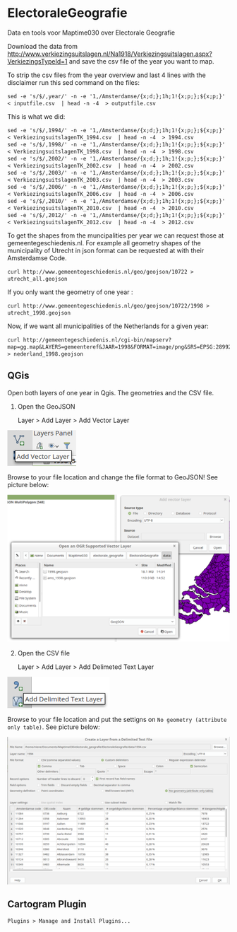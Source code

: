 # ElectoraleGeografie
Data en tools voor Maptime030 over Electorale Geografie





Download the data from http://www.verkiezingsuitslagen.nl/Na1918/Verkiezingsuitslagen.aspx?VerkiezingsTypeId=1 and save the csv file of the year you want to map. 

To strip the csv files from the year overview and last 4 lines with the disclaimer run this sed command on the files:

	sed -e 's/$/,year/' -n -e '1,/Amsterdamse/{x;d;};1h;1!{x;p;};${x;p;}' < inputfile.csv  | head -n -4  > outputfile.csv

This is what we did:

	sed -e 's/$/,1994/' -n -e '1,/Amsterdamse/{x;d;};1h;1!{x;p;};${x;p;}' < VerkiezingsuitslagenTK_1994.csv  | head -n -4  > 1994.csv
	sed -e 's/$/,1998/' -n -e '1,/Amsterdamse/{x;d;};1h;1!{x;p;};${x;p;}' < VerkiezingsuitslagenTK_1998.csv  | head -n -4  > 1998.csv
	sed -e 's/$/,2002/' -n -e '1,/Amsterdamse/{x;d;};1h;1!{x;p;};${x;p;}' < VerkiezingsuitslagenTK_2002.csv  | head -n -4  > 2002.csv
	sed -e 's/$/,2003/' -n -e '1,/Amsterdamse/{x;d;};1h;1!{x;p;};${x;p;}' < VerkiezingsuitslagenTK_2003.csv  | head -n -4  > 2003.csv
	sed -e 's/$/,2006/' -n -e '1,/Amsterdamse/{x;d;};1h;1!{x;p;};${x;p;}' < VerkiezingsuitslagenTK_2006.csv  | head -n -4  > 2006.csv
	sed -e 's/$/,2010/' -n -e '1,/Amsterdamse/{x;d;};1h;1!{x;p;};${x;p;}' < VerkiezingsuitslagenTK_2010.csv  | head -n -4  > 2010.csv
	sed -e 's/$/,2012/' -n -e '1,/Amsterdamse/{x;d;};1h;1!{x;p;};${x;p;}' < VerkiezingsuitslagenTK_2012.csv  | head -n -4  > 2012.csv

To get the shapes from the muncipalities per year we can request those at gemeentegeschiedenis.nl.
For example all geometry shapes of the municipality of Utrecht in json format can be requested at with their Amsterdamse Code. 

	curl http://www.gemeentegeschiedenis.nl/geo/geojson/10722 > utrecht_all.geojson

If you only want the geometry of one year :

	curl http://www.gemeentegeschiedenis.nl/geo/geojson/10722/1998 > utrecht_1998.geojson

Now, if we want all municipalities of the Netherlands for a given year:

	curl http://gemeentegeschiedenis.nl/cgi-bin/mapserv?map=gg.map&LAYERS=gemeenteref&JAAR=1998&FORMAT=image/png&SRS=EPSG:28992&EXCEPTIONS=application/vnd.ogc.se_inimage&TRANSPARENT=TRUE&SERVICE=WMS&VERSION=1.1.1&REQUEST=GetMap&STYLES=&BBOX=-50485.12,395620.290625,352743.68,533476.290625&WIDTH=1170&HEIGHT=400 > nederland_1998.geojson


## QGis

Open both layers of one year in Qgis. The geometries and the CSV file.

1. Open the GeoJSON
	
	Layer > Add Layer > Add Vector Layer

![](img/add_vector_layer.png)

Browse to your file location and change the file format to GeoJSON! See picture below:

![](img/add_geojson.png)

2. Open the CSV file

	Layer > Add Layer > Add Delimeted Text Layer

![](img/add_csv.png)

Browse to your file location and put the settigns on `No geometry (attribute only table)`. See picture below:

![](img/open_csv.png)

## Cartogram Plugin

	Plugins > Manage and Install Plugins...
	